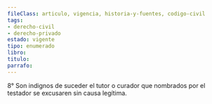 ```yaml
---
fileClass: articulo, vigencia, historia-y-fuentes, codigo-civil
tags:
- derecho-civil
- derecho-privado
estado: vigente
tipo: enumerado
libro:
titulo:
parrafo:
---
```

8° Son indignos de suceder el tutor o curador que nombrados por el testador se excusaren sin causa legítima.